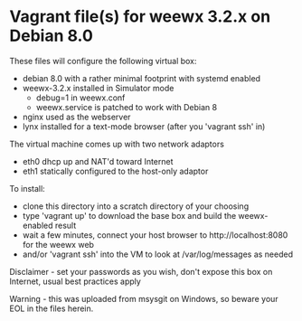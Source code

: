 # Vagrant file(s) for weewx 3.2.x on Debian 8.0

These files will configure the following virtual box:

  * debian 8.0 with a rather minimal footprint with systemd enabled
  * weewx-3.2.x installed in Simulator mode
  	* debug=1 in weewx.conf
	* weewx.service is patched to work with Debian 8
  * nginx used as the webserver
  * lynx installed for a text-mode browser (after you 'vagrant ssh' in)

The virtual machine comes up with two network adaptors
  * eth0 dhcp up and NAT'd toward Internet
  * eth1 statically configured to the host-only adaptor


To install:
  * clone this directory into a scratch directory of your choosing
  * type 'vagrant up' to download the base box and build the weewx-enabled result
  * wait a few minutes, connect your host browser to http://localhost:8080 for the weewx web
  * and/or 'vagrant ssh' into the VM to look at /var/log/messages as needed

Disclaimer - set your passwords as you wish, don't expose this box on Internet, usual best practices apply

Warning - this was uploaded from msysgit on Windows, so beware your EOL in the files herein.

